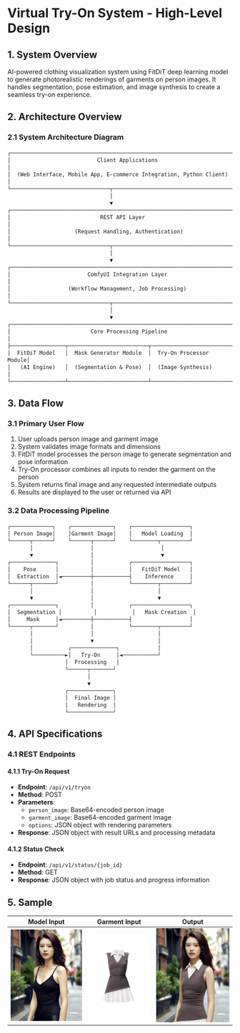 # Virtual Try-On System - High-Level Design

## 1. System Overview
AI-powered clothing visualization system using FitDiT deep learning model to generate photorealistic renderings of garments on person images. It handles segmentation, pose estimation, and image synthesis to create a seamless try-on experience.

## 2. Architecture Overview

### 2.1 System Architecture Diagram

```
┌─────────────────────────────────────────────────────────────────────┐
│                           Client Applications                        │
│  (Web Interface, Mobile App, E-commerce Integration, Python Client)  │
└───────────────────────────────┬─────────────────────────────────────┘
                                │
                                ▼
┌─────────────────────────────────────────────────────────────────────┐
│                            REST API Layer                            │
│                    (Request Handling, Authentication)                │
└───────────────────────────────┬─────────────────────────────────────┘
                                │
                                ▼
┌─────────────────────────────────────────────────────────────────────┐
│                        ComfyUI Integration Layer                     │
│                  (Workflow Management, Job Processing)               │
└───────────────────────────────┬─────────────────────────────────────┘
                                │
                                ▼
┌─────────────────────────────────────────────────────────────────────┐
│                         Core Processing Pipeline                     │
├─────────────────┬─────────────────────────┬─────────────────────────┤
│  FitDiT Model   │  Mask Generator Module  │  Try-On Processor Module│
│   (AI Engine)   │  (Segmentation & Pose)  │  (Image Synthesis)      │
└─────────────────┴─────────────────────────┴─────────────────────────┘
```

## 3. Data Flow

### 3.1 Primary User Flow
1. User uploads person image and garment image
2. System validates image formats and dimensions
3. FitDiT model processes the person image to generate segmentation and pose information
4. Try-On processor combines all inputs to render the garment on the person
5. System returns final image and any requested intermediate outputs
6. Results are displayed to the user or returned via API

### 3.2 Data Processing Pipeline

```
┌─────────────┐    ┌─────────────┐    ┌──────────────────┐
│ Person Image│    │Garment Image│    │   Model Loading  │
└──────┬──────┘    └──────┬──────┘    └────────┬─────────┘
       │                  │                     │
       ▼                  │                     ▼
┌──────────────┐          │           ┌──────────────────┐
│    Pose      │          │           │   FitDiT Model   │
│  Extraction  │◄─────────┼───────────┤    Inference     │
└──────┬───────┘          │           └────────┬─────────┘
       │                  │                    │
       ▼                  │                    ▼
┌──────────────┐          │           ┌──────────────────┐
│  Segmentation │          │           │   Mask Creation  │
│     Mask     │◄─────────┼───────────┤                  │
└──────┬───────┘          │           └────────┬─────────┘
       │                  │                    │
       │                  ▼                    │
       │           ┌──────────────┐            │
       └──────────►│   Try-On     │◄───────────┘
                  │  Processing   │
                  └──────┬───────┘
                         │
                         ▼
                  ┌──────────────┐
                  │  Final Image │
                  │   Rendering  │
                  └──────────────┘
```

## 4. API Specifications

### 4.1 REST Endpoints

#### 4.1.1 Try-On Request
- **Endpoint**: `/api/v1/tryon`
- **Method**: POST
- **Parameters**:
  - `person_image`: Base64-encoded person image
  - `garment_image`: Base64-encoded garment image
  - `options`: JSON object with rendering parameters
- **Response**: JSON object with result URLs and processing metadata

#### 4.1.2 Status Check
- **Endpoint**: `/api/v1/status/{job_id}`
- **Method**: GET
- **Response**: JSON object with job status and progress information

## 5. Sample
Model Input | Garment Input | Output
--- | --- | --- 
![mode image](https://github.com/manthanchauhan/virtual-try-on/blob/main/model2.png) | ![garment image](https://github.com/manthanchauhan/virtual-try-on/blob/main/04_dress.png) | ![output](https://github.com/manthanchauhan/virtual-try-on/blob/main/ComfyUI_output_00002_.png)
